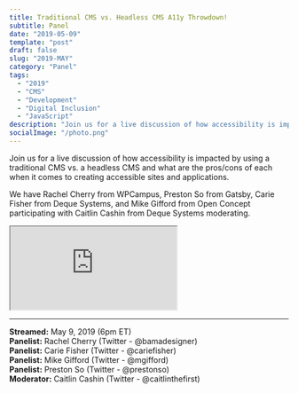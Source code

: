 ```yaml
---
title: Traditional CMS vs. Headless CMS A11y Throwdown!
subtitle: Panel
date: "2019-05-09"
template: "post"
draft: false
slug: "2019-MAY"
category: "Panel"
tags:
  - "2019"
  - "CMS"
  - "Development"
  - "Digital Inclusion"
  - "JavaScript"
description: "Join us for a live discussion of how accessibility is impacted by using a traditional CMS vs. a headless CMS and what are the pros/cons of each when it comes to creating accessible sites and applications. We have Rachel Cherry from WPCampus, Preston So from Gatsby, Carie Fisher from Deque Systems, and Mike Gifford from Open Concept participating with Caitlin Cashin from Deque Systems moderating."
socialImage: "/photo.png"
---
```

Join us for a live discussion of how accessibility is impacted by using a traditional CMS vs. a headless CMS and what are the pros/cons of each when it comes to creating accessible sites and applications.

We have Rachel Cherry from WPCampus, Preston So from Gatsby, Carie Fisher from Deque Systems, and Mike Gifford from Open Concept participating with Caitlin Cashin from Deque Systems moderating.

<iframe title="Traditional CMS vs. Headless CMS A11y Throwdown panel" src="https://www.youtube.com/embed/8lrmC8ZIGPY" allow="accelerometer; autoplay; encrypted-media; gyroscope; picture-in-picture" allowfullscreen></iframe>

-----
<b>Streamed:</b> May 9, 2019 (6pm ET)<br>
<b>Panelist:</b> Rachel Cherry (Twitter - @bamadesigner)<br>
<b>Panelist:</b> Carie Fisher (Twitter - @cariefisher)<br>
<b>Panelist:</b> Mike Gifford (Twitter - @mgifford)<br>
<b>Panelist:</b> Preston So (Twitter - @prestonso)<br>
<b>Moderator:</b> Caitlin Cashin (Twitter - @caitlinthefirst)